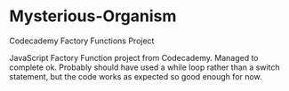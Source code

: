 # Mysterious-Organism
Codecademy Factory Functions Project

JavaScript Factory Function project from Codecademy.
Managed to complete ok. 
Probably should have used a while loop rather than a switch statement, but the code works as expected so good enough for now.
